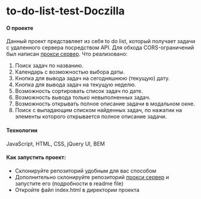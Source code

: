 # to-do-list-test-Doczilla
#### О проекте
Данный проект представляет из себя to do list, который получает задачи с удаленного сервера посредством API. Для обхода CORS-ограничений был написан [прокси сервер](https://github.com/Celtiss/to-do-list-test-Doczilla-server).
Что реализовано:
1. Поиск задач по названию.
2. Календарь с возможностью выбора даты.
3. Кнопка для вывода задач на сегодняшнюю (текущую) дату.
4. Кнопка для вывода задач на текущую неделю.
5. Возможность сортировать список задач по дате.
6. Возможность вывода только невыполненных задач.
7. Возможность открывать полное описание задачи в модальном окне.
8. Поиск с выпадающим списком найденных задач, по нажатии на элементы которого открывается полное описание задачи.

#### Технологии
JavaScript, HTML, CSS, jQuery UI, BEM

#### Как запустить проект:
- Склонируйте репозиторий удобным для вас способом
- Дополнительно склонируйте репозиторий [прокси сервер](https://github.com/Celtiss/to-do-list-test-Doczilla-server) и запустите его (подробности в readme file)
- Откройте файл index.html в директории проекта